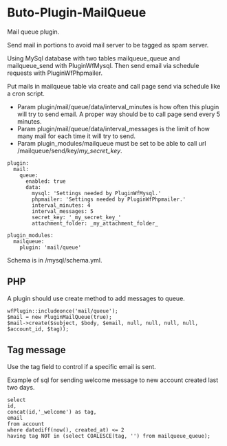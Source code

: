 # Buto-Plugin-MailQueue

Mail queue plugin.

Send mail in portions to avoid mail server to be tagged as spam server.

Using MySql database with two tables mailqueue_queue and mailqueue_send with PluginWfMysql. Then send email via schedule requests with PluginWfPhpmailer.  

Put mails in mailqueue table via create and call page send via schedule like a cron script.
- Param plugin/mail/queue/data/interval_minutes is how often this plugin will try to send email. A proper way should be to call page send every 5 minutes. 
- Param plugin/mail/queue/data/interval_messages is the limit of how many mail for each time it will try to send.
- Param plugin_modules/mailqueue must be set to be able to call url /mailqueue/send/key/_my_secret_key_.

```
plugin:
  mail:
    queue:
      enabled: true
      data:
        mysql: 'Settings needed by PluginWfMysql.'
        phpmailer: 'Settings needed by PluginWfPhpmailer.'
        interval_minutes: 4
        interval_messages: 5
        secret_key: '_my_secret_key_'
        attachment_folder: _my_attachment_folder_
```
```
plugin_modules:
  mailqueue:
    plugin: 'mail/queue'
```

Schema is in /mysql/schema.yml.

## PHP

A plugin should use create method to add messages to queue.

```
wfPlugin::includeonce('mail/queue');
$mail = new PluginMailQueue(true);
$mail->create($subject, $body, $email, null, null, null, null, $account_id, $tag));
```


## Tag message

Use the tag field to control if a specific email is sent.

Example of sql for sending welcome message to new account created last two days.

```
select 
id, 
concat(id,'_welcome') as tag,
email
from account
where datediff(now(), created_at) <= 2
having tag NOT in (select COALESCE(tag, '') from mailqueue_queue);
```


